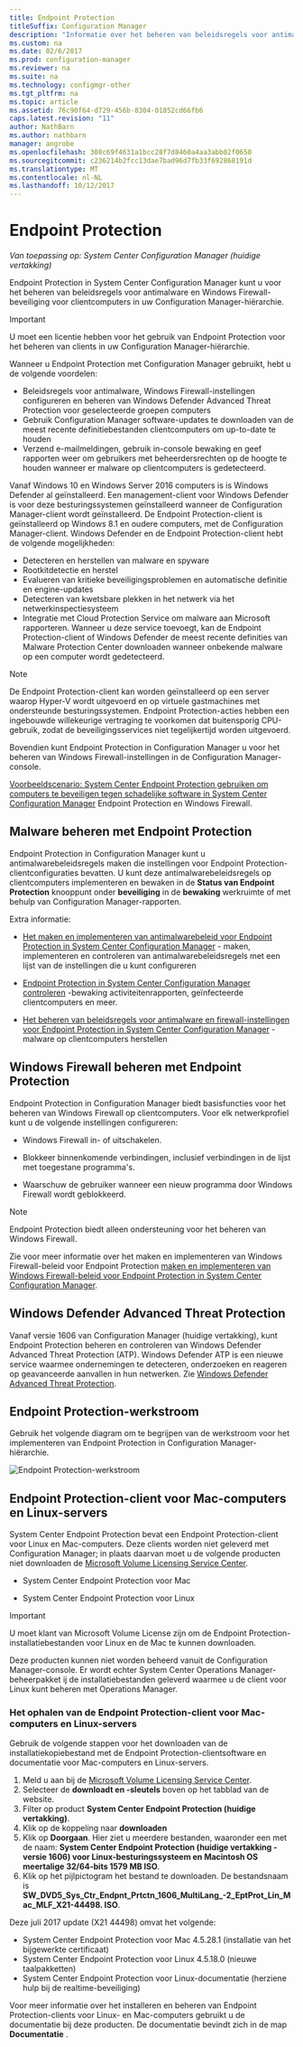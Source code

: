 ```yaml
---
title: Endpoint Protection
titleSuffix: Configuration Manager
description: "Informatie over het beheren van beleidsregels voor antimalware en Windows Firewall-beveiliging voor clientcomputers in uw Configuration Manager-hiërarchie."
ms.custom: na
ms.date: 02/6/2017
ms.prod: configuration-manager
ms.reviewer: na
ms.suite: na
ms.technology: configmgr-other
ms.tgt_pltfrm: na
ms.topic: article
ms.assetid: 76c90f64-d729-456b-8304-01852cd66fb6
caps.latest.revision: "11"
author: NathBarn
ms.author: nathbarn
manager: angrobe
ms.openlocfilehash: 308c69f4631a1bcc28f7d8460a4aa3abb02f0650
ms.sourcegitcommit: c236214b2fcc13dae7bad96d7fb33f692868191d
ms.translationtype: MT
ms.contentlocale: nl-NL
ms.lasthandoff: 10/12/2017
---
```

# <a name="endpoint-protection"></a>Endpoint Protection

*Van toepassing op: System Center Configuration Manager (huidige vertakking)*

Endpoint Protection in System Center Configuration Manager kunt u voor het beheren van beleidsregels voor antimalware en Windows Firewall-beveiliging voor clientcomputers in uw Configuration Manager-hiërarchie.  

> [!IMPORTANT]  
>  U moet een licentie hebben voor het gebruik van Endpoint Protection voor het beheren van clients in uw Configuration Manager-hiërarchie.  

 Wanneer u Endpoint Protection met Configuration Manager gebruikt, hebt u de volgende voordelen:  

-   Beleidsregels voor antimalware, Windows Firewall-instellingen configureren en beheren van Windows Defender Advanced Threat Protection voor geselecteerde groepen computers  
-   Gebruik Configuration Manager software-updates te downloaden van de meest recente definitiebestanden clientcomputers om up-to-date te houden  
-   Verzend e-mailmeldingen, gebruik in-console bewaking en geef rapporten weer om gebruikers met beheerdersrechten op de hoogte te houden wanneer er malware op clientcomputers is gedetecteerd.  

Vanaf Windows 10 en Windows Server 2016 computers is is Windows Defender al geïnstalleerd. Een management-client voor Windows Defender is voor deze besturingssystemen geïnstalleerd wanneer de Configuration Manager-client wordt geïnstalleerd. De Endpoint Protection-client is geïnstalleerd op Windows 8.1 en oudere computers, met de Configuration Manager-client. Windows Defender en de Endpoint Protection-client hebt de volgende mogelijkheden:  

-   Detecteren en herstellen van malware en spyware  
-   Rootkitdetectie en herstel  
-   Evalueren van kritieke beveiligingsproblemen en automatische definitie en engine-updates  
-   Detecteren van kwetsbare plekken in het netwerk via het netwerkinspectiesysteem  
-   Integratie met Cloud Protection Service om malware aan Microsoft rapporteren. Wanneer u deze service toevoegt, kan de Endpoint Protection-client of Windows Defender de meest recente definities van Malware Protection Center downloaden wanneer onbekende malware op een computer wordt gedetecteerd.  

> [!NOTE]  
>  De Endpoint Protection-client kan worden geïnstalleerd op een server waarop Hyper-V wordt uitgevoerd en op virtuele gastmachines met ondersteunde besturingssystemen. Endpoint Protection-acties hebben een ingebouwde willekeurige vertraging te voorkomen dat buitensporig CPU-gebruik, zodat de beveiligingsservices niet tegelijkertijd worden uitgevoerd.  

 Bovendien kunt Endpoint Protection in Configuration Manager u voor het beheren van Windows Firewall-instellingen in de Configuration Manager-console.  

 [Voorbeeldscenario: System Center Endpoint Protection gebruiken om computers te beveiligen tegen schadelijke software in System Center Configuration Manager](scenarios-endpoint-protection.md) Endpoint Protection en Windows Firewall.  


## <a name="managing-malware-with-endpoint-protection"></a>Malware beheren met Endpoint Protection  
 Endpoint Protection in Configuration Manager kunt u antimalwarebeleidsregels maken die instellingen voor Endpoint Protection-clientconfiguraties bevatten. U kunt deze antimalwarebeleidsregels op clientcomputers implementeren en bewaken in de **Status van Endpoint Protection** knooppunt onder **beveiliging** in de **bewaking** werkruimte of met behulp van Configuration Manager-rapporten.  

 Extra informatie:  

-   [Het maken en implementeren van antimalwarebeleid voor Endpoint Protection in System Center Configuration Manager](endpoint-antimalware-policies.md) - maken, implementeren en controleren van antimalwarebeleidsregels met een lijst van de instellingen die u kunt configureren  

-   [Endpoint Protection in System Center Configuration Manager controleren](monitor-endpoint-protection.md) -bewaking activiteitenrapporten, geïnfecteerde clientcomputers en meer.  

-   [Het beheren van beleidsregels voor antimalware en firewall-instellingen voor Endpoint Protection in System Center Configuration Manager](endpoint-antimalware-firewall.md) -malware op clientcomputers herstellen  


## <a name="managing-windows-firewall-with-endpoint-protection"></a>Windows Firewall beheren met Endpoint Protection  
 Endpoint Protection in Configuration Manager biedt basisfuncties voor het beheren van Windows Firewall op clientcomputers. Voor elk netwerkprofiel kunt u de volgende instellingen configureren:  

-   Windows Firewall in- of uitschakelen.  

-   Blokkeer binnenkomende verbindingen, inclusief verbindingen in de lijst met toegestane programma's.  

-   Waarschuw de gebruiker wanneer een nieuw programma door Windows Firewall wordt geblokkeerd.  

> [!NOTE]  
>  Endpoint Protection biedt alleen ondersteuning voor het beheren van Windows Firewall.  


 Zie voor meer informatie over het maken en implementeren van Windows Firewall-beleid voor Endpoint Protection [maken en implementeren van Windows Firewall-beleid voor Endpoint Protection in System Center Configuration Manager](create-windows-firewall-policies.md).  


## <a name="windows-defender-advanced-threat-protection"></a>Windows Defender Advanced Threat Protection

Vanaf versie 1606 van Configuration Manager (huidige vertakking), kunt Endpoint Protection beheren en controleren van Windows Defender Advanced Threat Protection (ATP). Windows Defender ATP is een nieuwe service waarmee ondernemingen te detecteren, onderzoeken en reageren op geavanceerde aanvallen in hun netwerken. Zie [Windows Defender Advanced Threat Protection](windows-defender-advanced-threat-protection.md).

## <a name="endpoint-protection-workflow"></a>Endpoint Protection-werkstroom  
 Gebruik het volgende diagram om te begrijpen van de werkstroom voor het implementeren van Endpoint Protection in Configuration Manager-hiërarchie.  

 ![Endpoint Protection-werkstroom](../media/Endpoint-Protection-Workflow.gif)  

## <a name="endpoint-protection-client-for-mac-computers-and-linux-servers"></a>Endpoint Protection-client voor Mac-computers en Linux-servers  
 System Center Endpoint Protection bevat een Endpoint Protection-client voor Linux en Mac-computers. Deze clients worden niet geleverd met Configuration Manager; in plaats daarvan moet u de volgende producten niet downloaden de [Microsoft Volume Licensing Service Center](https://www.microsoft.com/licensing/servicecenter/default.aspx).  

-   System Center Endpoint Protection voor Mac  

-   System Center Endpoint Protection voor Linux  


> [!IMPORTANT]  
>  U moet klant van Microsoft Volume License zijn om de Endpoint Protection-installatiebestanden voor Linux en de Mac te kunnen downloaden.  

 Deze producten kunnen niet worden beheerd vanuit de Configuration Manager-console. Er wordt echter System Center Operations Manager-beheerpakket ij de installatiebestanden geleverd waarmee u de client voor Linux kunt beheren met Operations Manager.  

### <a name="how-to-get-the-endpoint-protection-client-for-mac-computers-and-linux-servers"></a>Het ophalen van de Endpoint Protection-client voor Mac-computers en Linux-servers

Gebruik de volgende stappen voor het downloaden van de installatiekopiebestand met de Endpoint Protection-clientsoftware en documentatie voor Mac-computers en Linux-servers.
1. Meld u aan bij de [Microsoft Volume Licensing Service Center](https://www.microsoft.com/licensing/servicecenter/default.aspx).
2. Selecteer de **downloadt en -sleutels** boven op het tabblad van de website.
3. Filter op product **System Center Endpoint Protection (huidige vertakking)**.
4. Klik op de koppeling naar **downloaden**
5. Klik op **Doorgaan**. Hier ziet u meerdere bestanden, waaronder een met de naam: **System Center Endpoint Protection (huidige vertakking - versie 1606) voor Linux-besturingssysteem en Macintosh OS meertalige 32/64-bits 1579 MB ISO**.
6. Klik op het pijlpictogram het bestand te downloaden. De bestandsnaam is **SW_DVD5_Sys_Ctr_Endpnt_Prtctn_1606_MultiLang_-2_EptProt_Lin_Mac_MLF_X21-44498. ISO**.

Deze juli 2017 update (X21 44498) omvat het volgende:

- System Center Endpoint Protection voor Mac 4.5.28.1 (installatie van het bijgewerkte certificaat)
- System Center Endpoint Protection voor Linux 4.5.18.0 (nieuwe taalpakketten)
- System Center Endpoint Protection voor Linux-documentatie (herziene hulp bij de realtime-beveiliging)

 Voor meer informatie over het installeren en beheren van Endpoint Protection-clients voor Linux- en Mac-computers gebruikt u de documentatie bij deze producten. De documentatie bevindt zich in de map **Documentatie** .
